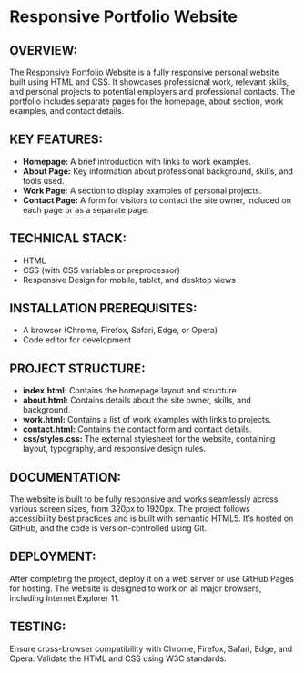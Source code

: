 # Responsive Portfolio Website

## OVERVIEW:
The Responsive Portfolio Website is a fully responsive personal website built using HTML and CSS. It showcases professional work, relevant skills, and personal projects to potential employers and professional contacts. The portfolio includes separate pages for the homepage, about section, work examples, and contact details.

## KEY FEATURES:
- **Homepage:** A brief introduction with links to work examples.
- **About Page:** Key information about professional background, skills, and tools used.
- **Work Page:** A section to display examples of personal projects.
- **Contact Page:** A form for visitors to contact the site owner, included on each page or as a separate page.

## TECHNICAL STACK:
- HTML
- CSS (with CSS variables or preprocessor)
- Responsive Design for mobile, tablet, and desktop views

## INSTALLATION PREREQUISITES:
- A browser (Chrome, Firefox, Safari, Edge, or Opera)
- Code editor for development

## PROJECT STRUCTURE:
- **index.html:** Contains the homepage layout and structure.
- **about.html:** Contains details about the site owner, skills, and background.
- **work.html:** Contains a list of work examples with links to projects.
- **contact.html:** Contains the contact form and contact details.
- **css/styles.css:** The external stylesheet for the website, containing layout, typography, and responsive design rules.

## DOCUMENTATION:
The website is built to be fully responsive and works seamlessly across various screen sizes, from 320px to 1920px. The project follows accessibility best practices and is built with semantic HTML5. It’s hosted on GitHub, and the code is version-controlled using Git.

## DEPLOYMENT:
After completing the project, deploy it on a web server or use GitHub Pages for hosting.
The website is designed to work on all major browsers, including Internet Explorer 11.

## TESTING:
Ensure cross-browser compatibility with Chrome, Firefox, Safari, Edge, and Opera.
Validate the HTML and CSS using W3C standards.
